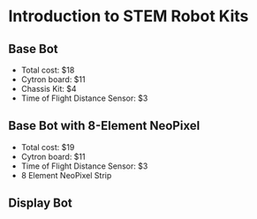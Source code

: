 # Introduction to STEM Robot Kits

## Base Bot

- Total cost: $18
- Cytron board: $11
- Chassis Kit: $4
- Time of Flight Distance Sensor: $3

## Base Bot with 8-Element NeoPixel

- Total cost: $19
- Cytron board: $11
- Time of Flight Distance Sensor: $3
- 8 Element NeoPixel Strip

## Display Bot
